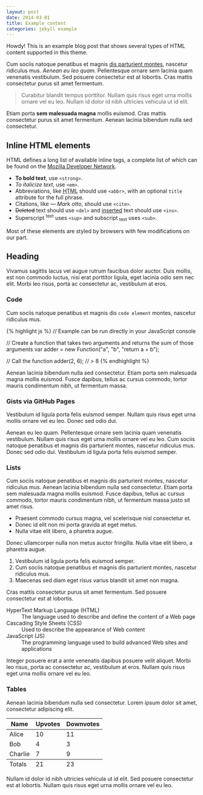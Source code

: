```yaml
---
layout: post
date: 2014-03-01
title: Example content
categories: jekyll example
---
```


<div class="message"> Howdy! This is an example blog post that shows several
types of HTML content supported in this theme. </div>

Cum sociis natoque penatibus et magnis <a href="#">dis parturient montes</a>,
nascetur ridiculus mus. *Aenean eu leo quam.* Pellentesque ornare sem lacinia
quam venenatis vestibulum. Sed posuere consectetur est at lobortis. Cras mattis
consectetur purus sit amet fermentum.

> Curabitur blandit tempus porttitor. Nullam quis risus eget urna mollis ornare
> vel eu leo. Nullam id dolor id nibh ultricies vehicula ut id elit.

Etiam porta **sem malesuada magna** mollis euismod. Cras mattis consectetur
purus sit amet fermentum. Aenean lacinia bibendum nulla sed consectetur.

<!--more-->

## Inline HTML elements

HTML defines a long list of available inline tags, a complete list of which can
be found on the [Mozilla Developer
Network](https://developer.mozilla.org/en-US/docs/Web/HTML/Element).

- **To bold text**, use `<strong>`.
- *To italicize text*, use `<em>`.
- Abbreviations, like <abbr title="HyperText Markup Langage">HTML</abbr> should
  use `<abbr>`, with an optional `title` attribute for the full phrase.
- Citations, like <cite>&mdash; Mark otto</cite>, should use `<cite>`.
- <del>Deleted</del> text should use `<del>` and <ins>inserted</ins> text should
  use `<ins>`.
- Superscript <sup>text</sup> uses `<sup>` and subscript <sub>text</sub> uses
  `<sub>`.

Most of these elements are styled by browsers with few modifications on our part.

## Heading

Vivamus sagittis lacus vel augue rutrum faucibus dolor auctor. Duis mollis, est
non commodo luctus, nisi erat porttitor ligula, eget lacinia odio sem nec elit.
Morbi leo risus, porta ac consectetur ac, vestibulum at eros.

### Code

Cum sociis natoque penatibus et magnis dis `code element` montes, nascetur
ridiculus mus.

{% highlight js %}
// Example can be run directly in your JavaScript console

// Create a function that takes two arguments and returns the sum of those
arguments var adder = new Function("a", "b", "return a + b");

// Call the function
adder(2, 6);
// > 8
{% endhighlight %}

Aenean lacinia bibendum nulla sed consectetur. Etiam porta sem malesuada magna
mollis euismod. Fusce dapibus, tellus ac cursus commodo, tortor mauris
condimentum nibh, ut fermentum massa.

### Gists via GitHub Pages

Vestibulum id ligula porta felis euismod semper. Nullam quis risus eget urna
mollis ornare vel eu leo. Donec sed odio dui.

Aenean eu leo quam. Pellentesque ornare sem lacinia quam venenatis vestibulum.
Nullam quis risus eget urna mollis ornare vel eu leo. Cum sociis natoque
penatibus et magnis dis parturient montes, nascetur ridiculus mus. Donec sed
odio dui. Vestibulum id ligula porta felis euismod semper.

### Lists

Cum sociis natoque penatibus et magnis dis parturient montes, nascetur ridiculus
mus. Aenean lacinia bibendum nulla sed consectetur. Etiam porta sem malesuada
magna mollis euismod. Fusce dapibus, tellus ac cursus commodo, tortor mauris
condimentum nibh, ut fermentum massa justo sit amet risus.

* Praesent commodo cursus magna, vel scelerisque nisl consectetur et.
* Donec id elit non mi porta gravida at eget metus.
* Nulla vitae elit libero, a pharetra augue.

Donec ullamcorper nulla non metus auctor fringilla. Nulla vitae elit libero, a
pharetra augue.

1. Vestibulum id ligula porta felis euismod semper.
2. Cum sociis natoque penatibus et magnis dis parturient montes, nascetur
   ridiculus mus.
3. Maecenas sed diam eget risus varius blandit sit amet non magna.

Cras mattis consectetur purus sit amet fermentum. Sed posuere consectetur est at
lobortis.

<dl>
  <dt>HyperText Markup Language (HTML)</dt>
  <dd>The language used to describe and define the content of a Web page</dd>

  <dt>Cascading Style Sheets (CSS)</dt>
  <dd>Used to describe the appearance of Web content</dd>

  <dt>JavaScript (JS)</dt>
  <dd>The programming language used to build advanced Web sites and applications</dd>
</dl>

Integer posuere erat a ante venenatis dapibus posuere velit aliquet. Morbi leo
risus, porta ac consectetur ac, vestibulum at eros. Nullam quis risus eget urna
mollis ornare vel eu leo.

### Tables

Aenean lacinia bibendum nulla sed consectetur. Lorem ipsum dolor sit amet,
consectetur adipiscing elit.

<table>
  <thead>
    <tr>
      <th>Name</th>
      <th>Upvotes</th>
      <th>Downvotes</th>
    </tr>
  </thead>
  <tfoot>
    <tr>
      <td>Totals</td>
      <td>21</td>
      <td>23</td>
    </tr>
  </tfoot>
  <tbody>
    <tr>
      <td>Alice</td>
      <td>10</td>
      <td>11</td>
    </tr>
    <tr>
      <td>Bob</td>
      <td>4</td>
      <td>3</td>
    </tr>
    <tr>
      <td>Charlie</td>
      <td>7</td>
      <td>9</td>
    </tr>
  </tbody>
</table>

Nullam id dolor id nibh ultricies vehicula ut id elit. Sed posuere consectetur
est at lobortis. Nullam quis risus eget urna mollis ornare vel eu leo.
